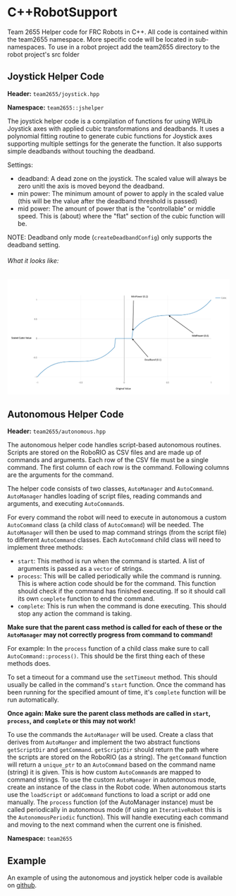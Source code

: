 # C++RobotSupport
Team 2655 Helper code for FRC Robots in C++. All code is contained within the team2655 namespace. More specific code will be located in sub-namespaces. To use in a robot project add the team2655 directory to the robot project's src folder


## Joystick Helper Code
**Header:** `team2655/joystick.hpp`

**Namespace:** `team2655::jshelper`

The joystick helper code is a compilation of functions for using WPILib Joystick axes with applied cubic transformations and deadbands. It uses a polynomial fitting routine to generate cubic functions for Joystick axes supporting multiple settings for the generate the function. It also supports simple deadbands without touching the deadband.

Settings:
- deadband: A dead zone on the joystick. The scaled value will always be zero unitl the axis is moved beyond the deadband.
- min power: The minimum amount of power to apply in the scaled value (this will be the value after the deadband threshold is passed)
- mid power: The amount of power that is the "controllable" or middle speed. This is (about) where the "flat" section of the cubic function will be.

NOTE: Deadband only mode (`createDeadbandConfig`) only supports the deadband setting.

###### What it looks like:
![cubic-demo.png](cubic-demo.png)

## Autonomous Helper Code
**Header:** `team2655/autonomous.hpp`

The autonomous helper code handles script-based autonomous routines. Scripts are stored on the RoboRIO as CSV files and are made up of commands and arguments. Each row of the CSV file must be a single command. The first column of each row is the command. Following columns are the arguments for the command.

The helper code consists of two classes, `AutoManager` and `AutoCommand`. `AutoManager` handles loading of script files, reading commands and arguments, and executing `AutoCommand`s. 

For every command the robot will need to execute in autonomous a custom `AutoCommand` class (a child class of `AutoCommand`) will be needed. The `AutoManager` will then be used to map command strings (from the script file) to different `AutoCommand` classes. Each `AutoCommand` child class will need to implement three methods:
- `start`: This method is run when the command is started. A list of arguments is passed as a `vector` of strings.
- `process`: This will be called periodically while the command is running. This is where action code should be for the command. This function should check if the command has finished executing. If so it should call its own `complete` function to end the command.
- `complete`: This is run when the command is done executing. This should stop any action the command is taking.

**Make sure that the parent cass method is called for each of these or the `AutoManager` may not correctly progress from command to command!**

For example:
In the `process` function of a child class make sure to call `AutoCommand::process()`. This should be the first thing each of these methods does.

To set a timeout for a command use the `setTimeout` method. This should usually be called in the command's `start` function. Once the command has been running for the specified amount of time, it's `complete` function will be run automatically. 

**Once again: Make sure the parent class methods are called in `start`, `process`, and `complete` or this may not work!**

To use the commands the `AutoManager` will be used. Create a class that derives from `AutoManger` and implement the two abstract functions `getScriptDir` and `getCommand`. `getScriptDir` should return the path where the scripts are stored on the RoboRIO (as a string). The `getCommand` function will return a `unique_ptr` to an `AutoCommand` based on the command name (string) it is given. This is how custom `AutoCommand`s are mapped to command strings. To use the custom `AutoManager` in autonomous mode, create an instance of the class in the Robot code. When autonomous starts use the `loadScript` or `addCommand` functions to load a script or add one manually. The `process` function (of the AutoManager instance) must be called periodically in autonomous mode (if using an `IterativeRobot` this is the `AutonomousPeriodic` function). This will handle executing each command and moving to the next command when the current one is finished.

**Namespace:** `team2655`

## Example
An example of using the autonomous and joystick helper code is available on [github](https://github.com/FRC-Team2655/Team2655ExampleRobot).